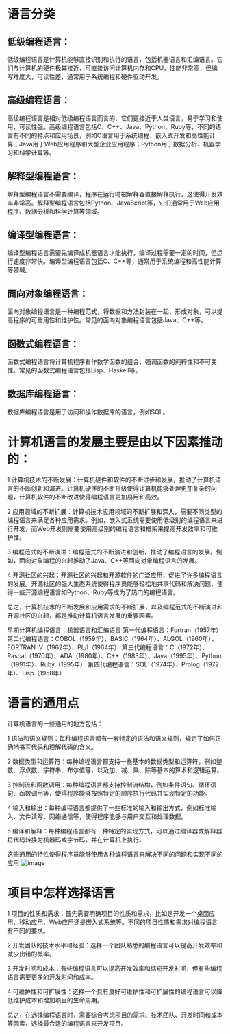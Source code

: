 # 语言分类
## 低级编程语言：
低级编程语言是计算机能够直接识别和执行的语言，包括机器语言和汇编语言。它们与计算机的硬件极其接近，可直接访问计算机内存和CPU，性能非常高，但编写难度大，可读性差，通常用于系统编程和硬件驱动开发。

## 高级编程语言：
高级编程语言是相对低级编程语言而言的，它们更接近于人类语言，易于学习和使用，可读性强。高级编程语言包括C、C++、Java、Python、Ruby等，不同的语言有不同的特点和应用场景，例如C语言用于系统编程、嵌入式开发和高性能计算；Java用于Web应用程序和大型企业应用程序；Python用于数据分析、机器学习和科学计算等。

## 解释型编程语言：
解释型编程语言不需要编译，程序在运行时被解释器直接解释执行，这使得开发效率非常高。解释型编程语言包括Python、JavaScript等，它们通常用于Web应用程序、数据分析和科学计算等领域。

## 编译型编程语言：
编译型编程语言需要先编译成机器语言才能执行，编译过程需要一定的时间，但运行速度非常快。编译型编程语言包括C、C++等，通常用于系统编程和高性能计算等领域。

## 面向对象编程语言：
面向对象编程语言是一种编程范式，将数据和方法封装在一起，形成对象，可以提高程序的可重用性和维护性。常见的面向对象编程语言包括Java、C++等。

## 函数式编程语言：
函数式编程语言将计算机程序看作数学函数的组合，强调函数的纯粹性和不可变性。常见的函数式编程语言包括Lisp、Haskell等。

## 数据库编程语言：
数据库编程语言是用于访问和操作数据库的语言，例如SQL。

# 计算机语言的发展主要是由以下因素推动的：

1 计算机技术的不断发展：计算机硬件和软件的不断进步和发展，推动了计算机语言的不断创新和演进。计算机硬件的不断升级使得计算机能够处理更加复杂的问题，计算机软件的不断改进使得编程语言更加易用和高效。

2 应用领域的不断扩展：计算机技术应用领域的不断扩展和深入，需要不同类型的编程语言来满足各种应用需求。例如，嵌入式系统需要使用低级别的编程语言来进行开发，而Web开发则需要使用高级别的编程语言和框架来提高开发效率和可维护性。

3 编程范式的不断演进：编程范式的不断演进和创新，推动了编程语言的发展。例如，面向对象编程的兴起推动了Java、C++等面向对象编程语言的发展。

4 开源社区的兴起：开源社区的兴起和开源软件的广泛应用，促进了许多编程语言的发展。开源社区的强大生态系统使得程序员能够轻松地共享代码和解决问题，使得一些开源编程语言如Python、Ruby等成为了热门的编程语言。

总之，计算机技术的不断发展和应用需求的不断扩展，以及编程范式的不断演进和开源社区的兴起，都是推动计算机语言发展的重要因素。

早期计算机编程语言：机器语言和汇编语言
第一代编程语言：Fortran（1957年）
第二代编程语言：COBOL（1959年）、BASIC（1964年）、ALGOL（1960年）、FORTRAN Ⅳ（1962年）、PL/I（1964年）
第三代编程语言：C（1972年）、Pascal（1970年）、ADA（1980年）、C++（1983年）、Java（1995年）、Python（1991年）、Ruby（1995年）
第四代编程语言：SQL（1974年）、Prolog（1972年）、Lisp（1958年）

# 语言的通用点
计算机语言的一些通用的地方包括：

1 语法和语义规则：每种编程语言都有一套特定的语法和语义规则，规定了如何正确地书写代码和理解代码的含义。

2 数据类型和运算符：每种编程语言都支持一些基本的数据类型和运算符，例如整数、浮点数、字符串、布尔值等，以及加、减、乘、除等基本的算术和逻辑运算。

3 控制流和函数调用：每种编程语言都支持控制流结构，例如条件语句、循环语句、函数调用等，使得程序能够按照特定的顺序执行代码并实现特定的功能。

4 输入和输出：每种编程语言都提供了一些标准的输入和输出方式，例如标准输入、文件读写、网络通信等，使得程序能够与用户交互和处理数据。

5 编译和解释：每种编程语言都有一种特定的实现方式，可以通过编译器或解释器将代码转换为机器码或字节码，并在计算机上执行。

这些通用的特性使得程序员能够使用各种编程语言来解决不同的问题和实现不同的应用
![image](https://user-images.githubusercontent.com/107925483/229366867-39054886-2566-4092-9370-15c185a72404.png)

# 项目中怎样选择语言
1 项目的性质和需求：首先需要明确项目的性质和需求，比如是开发一个桌面应用、移动应用、Web应用还是嵌入式系统等。不同的项目性质和需求对编程语言有不同的要求。

2 开发团队的技术水平和经验：选择一个团队熟悉的编程语言可以提高开发效率和减少出错的概率。

3 开发时间和成本：有些编程语言可以提高开发效率和缩短开发时间，但有些编程语言需要更多的开发时间和成本。

4 可维护性和可扩展性：选择一个具有良好可维护性和可扩展性的编程语言可以降低维护成本和增加项目的生命周期。

总之，在选择编程语言时，需要综合考虑项目的需求、技术团队、开发时间和成本等因素，选择最合适的编程语言来开发项目。
